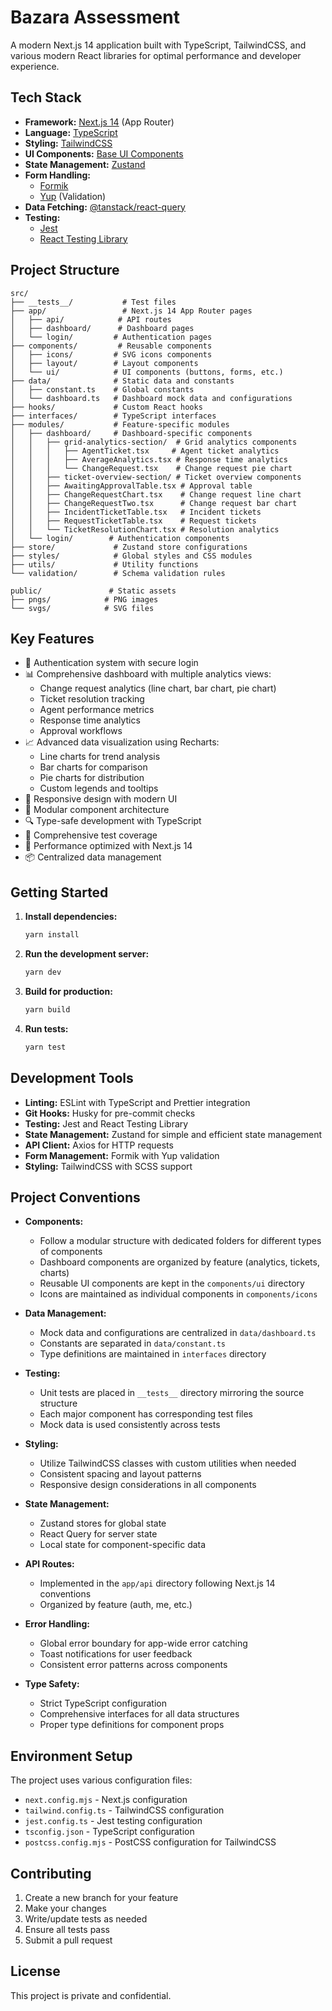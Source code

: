 # Bazara Assessment

A modern Next.js 14 application built with TypeScript, TailwindCSS, and various modern React libraries for optimal performance and developer experience.

## Tech Stack

- **Framework:** [Next.js 14](https://nextjs.org/) (App Router)
- **Language:** [TypeScript](https://www.typescriptlang.org/)
- **Styling:** [TailwindCSS](https://tailwindcss.com/)
- **UI Components:** [Base UI Components](https://base-ui-components.vercel.app/)
- **State Management:** [Zustand](https://zustand-demo.pmnd.rs/)
- **Form Handling:** 
  - [Formik](https://formik.org/)
  - [Yup](https://github.com/jquense/yup) (Validation)
- **Data Fetching:** [@tanstack/react-query](https://tanstack.com/query/latest)
- **Testing:** 
  - [Jest](https://jestjs.io/)
  - [React Testing Library](https://testing-library.com/docs/react-testing-library/intro/)

## Project Structure

```
src/
├── __tests__/           # Test files
├── app/                 # Next.js 14 App Router pages
│   ├── api/            # API routes
│   ├── dashboard/      # Dashboard pages
│   └── login/         # Authentication pages
├── components/         # Reusable components
│   ├── icons/         # SVG icons components
│   ├── layout/        # Layout components
│   └── ui/            # UI components (buttons, forms, etc.)
├── data/              # Static data and constants
│   ├── constant.ts    # Global constants
│   └── dashboard.ts   # Dashboard mock data and configurations
├── hooks/             # Custom React hooks
├── interfaces/        # TypeScript interfaces
├── modules/           # Feature-specific modules
│   ├── dashboard/     # Dashboard-specific components
│   │   ├── grid-analytics-section/  # Grid analytics components
│   │   │   ├── AgentTicket.tsx     # Agent ticket analytics
│   │   │   ├── AverageAnalytics.tsx # Response time analytics
│   │   │   └── ChangeRequest.tsx    # Change request pie chart
│   │   ├── ticket-overview-section/ # Ticket overview components
│   │   ├── AwaitingApprovalTable.tsx # Approval table
│   │   ├── ChangeRequestChart.tsx    # Change request line chart
│   │   ├── ChangeRequestTwo.tsx      # Change request bar chart
│   │   ├── IncidentTicketTable.tsx   # Incident tickets
│   │   ├── RequestTicketTable.tsx    # Request tickets
│   │   └── TicketResolutionChart.tsx # Resolution analytics
│   └── login/        # Authentication components
├── store/             # Zustand store configurations
├── styles/            # Global styles and CSS modules
├── utils/             # Utility functions
└── validation/        # Schema validation rules

public/               # Static assets
├── pngs/            # PNG images
└── svgs/            # SVG files
```

## Key Features

- 🔐 Authentication system with secure login
- 📊 Comprehensive dashboard with multiple analytics views:
  - Change request analytics (line chart, bar chart, pie chart)
  - Ticket resolution tracking
  - Agent performance metrics
  - Response time analytics
  - Approval workflows
- 📈 Advanced data visualization using Recharts:
  - Line charts for trend analysis
  - Bar charts for comparison
  - Pie charts for distribution
  - Custom legends and tooltips
- 📱 Responsive design with modern UI
- 🎨 Modular component architecture
- 🔍 Type-safe development with TypeScript
- 🧪 Comprehensive test coverage
- 🚀 Performance optimized with Next.js 14
- 📦 Centralized data management

## Getting Started

1. **Install dependencies:**
   ```bash
   yarn install
   ```

2. **Run the development server:**
   ```bash
   yarn dev
   ```

3. **Build for production:**
   ```bash
   yarn build
   ```

4. **Run tests:**
   ```bash
   yarn test
   ```

## Development Tools

- **Linting:** ESLint with TypeScript and Prettier integration
- **Git Hooks:** Husky for pre-commit checks
- **Testing:** Jest and React Testing Library
- **State Management:** Zustand for simple and efficient state management
- **API Client:** Axios for HTTP requests
- **Form Management:** Formik with Yup validation
- **Styling:** TailwindCSS with SCSS support

## Project Conventions

- **Components:**
  - Follow a modular structure with dedicated folders for different types of components
  - Dashboard components are organized by feature (analytics, tickets, charts)
  - Reusable UI components are kept in the `components/ui` directory
  - Icons are maintained as individual components in `components/icons`

- **Data Management:**
  - Mock data and configurations are centralized in `data/dashboard.ts`
  - Constants are separated in `data/constant.ts`
  - Type definitions are maintained in `interfaces` directory

- **Testing:**
  - Unit tests are placed in `__tests__` directory mirroring the source structure
  - Each major component has corresponding test files
  - Mock data is used consistently across tests

- **Styling:**
  - Utilize TailwindCSS classes with custom utilities when needed
  - Consistent spacing and layout patterns
  - Responsive design considerations in all components

- **State Management:**
  - Zustand stores for global state
  - React Query for server state
  - Local state for component-specific data

- **API Routes:**
  - Implemented in the `app/api` directory following Next.js 14 conventions
  - Organized by feature (auth, me, etc.)

- **Error Handling:**
  - Global error boundary for app-wide error catching
  - Toast notifications for user feedback
  - Consistent error patterns across components

- **Type Safety:**
  - Strict TypeScript configuration
  - Comprehensive interfaces for all data structures
  - Proper type definitions for component props

## Environment Setup

The project uses various configuration files:
- `next.config.mjs` - Next.js configuration
- `tailwind.config.ts` - TailwindCSS configuration
- `jest.config.ts` - Jest testing configuration
- `tsconfig.json` - TypeScript configuration
- `postcss.config.mjs` - PostCSS configuration for TailwindCSS

## Contributing

1. Create a new branch for your feature
2. Make your changes
3. Write/update tests as needed
4. Ensure all tests pass
5. Submit a pull request

## License

This project is private and confidential.